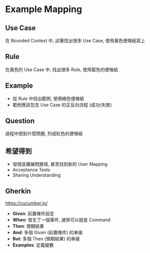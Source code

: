 # Example Mapping

## Use Case

在 Bounded Context 中, 試著找出很多 Use Case, 使用黃色便條紙寫上

## Rule

在黃色的 Use Case 中, 找出很多 Rule, 使用藍色的便條紙

## Example

- 從 Rule 中找出範例, 使用綠色便條紙
- 範例應該包含 Use Case 的正反向流程 (成功/失敗)

## Question

過程中想到什麼問題, 列成紅色的便條紙

## 希望得到

- 發現並擴展問題域, 甚至找到新的 User Mapping
- Acceptance Tests
- Sharing Understanding

## Gherkin

https://cucumber.io/

- **Given**: 前置條件設定 
- **When**: 發生了一個事件, 通常可以就是 Command
- **Then**: 預期結果
- **And**: 多個 Given (前置條件) 的串接
- **But**: 多個 Then (預期結果) 的串接
- **Examples**: 定義變數

